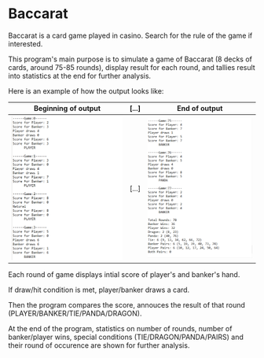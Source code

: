 # Baccarat

Baccarat is a card game played in casino. Search for the rule of the game if interested.

This program's main purpose is to simulate a game of Baccarat (8 decks of cards, around 75-85 rounds), display result for each round, 
and tallies result into statistics at the end for further analysis. 

Here is an example of how the output looks like:

Beginning of output | [...] | End of output
------------------- | ----- | -------------
<img src="img/output1.PNG" width="398"> | [...] | <img src="img/output2.PNG" width="398">

Each round of game displays intial score of player's and banker's hand.

If draw/hit condition is met, player/banker draws a card.

Then the program compares the score, annouces the result of that round (PLAYER/BANKER/TIE/PANDA/DRAGON).


At the end of the program, statistics on number of rounds, number of banker/player wins, special conditions (TIE/DRAGON/PANDA/PAIRS) 
and their round of occurence are shown for further analysis.


